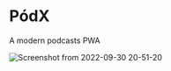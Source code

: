 # PódX
A modern podcasts PWA 

![Screenshot from 2022-09-30 20-51-20](https://user-images.githubusercontent.com/54845047/193282421-82b34a84-d380-476b-9e84-47bce5adbf50.png)
